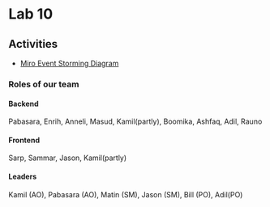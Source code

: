 # Lab 10

## Activities
- [Miro Event Storming Diagram](https://miro.com/app/board/o9J_ljct2SI=/?invite_link_id=420477894939)

### Roles of our team

#### Backend
Pabasara, Enrih, Anneli, Masud, Kamil(partly), Boomika, Ashfaq, Adil, Rauno
#### Frontend
Sarp, Sammar, Jason, Kamil(partly)
#### Leaders
Kamil (AO), Pabasara (AO), Matin (SM), Jason (SM), Bill (PO), Adil(PO)

